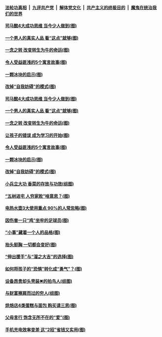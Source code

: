 

####  [法轮功真相](../../../../basic/blob/master/README.md?t=02182101) &nbsp;|&nbsp; [九评共产党](../../../../9ping.md/blob/master/README.md?t=02182101) &nbsp;|&nbsp; [解体党文化](../../../../jtdwh.md/blob/master/README.md?t=02182101)  &nbsp;|&nbsp; [共产主义的终极目的](../../../../gczydzjmd.md/blob/master/README.md?t=02182101) &nbsp;|&nbsp; [魔鬼在统治我们的世界](../../../../mgztzwmdsj.md/blob/master/README.md?t=02182101) 

#### [司马懿4大成功思维 当今少人做到(图)](../pages/p8/962919.md?t=02182101) 

#### [一个男人的真实人品 看“这点”就够(图)](../pages/p8/962894.md?t=02182101) 

#### [一念之转 改变转生为牛的命运(图)](../pages/p8/962763.md?t=02182101) 

#### [令人受益匪浅的5个寓言故事(图)](../pages/p8/962739.md?t=02182101) 

#### [一颗冰块的启示(图)](../pages/p8/962707.md?t=02182101) 

#### [改掉“自我妨碍”的模式(图)](../pages/p8/962702.md?t=02182101) 

#### [司马懿4大成功思维 当今少人做到(图)](../pages/p8/962919.md?t=02182101) 

#### [一个男人的真实人品 看“这点”就够(图)](../pages/p8/962894.md?t=02182101) 

#### [一念之转 改变转生为牛的命运(图)](../pages/p8/962763.md?t=02182101) 

#### [让孩子的错误 成为学习的开始(图)](../pages/p8/962818.md?t=02182101) 

#### [令人受益匪浅的5个寓言故事(图)](../pages/p8/962739.md?t=02182101) 

#### [一颗冰块的启示(图)](../pages/p8/962707.md?t=02182101) 

#### [改掉“自我妨碍”的模式(图)](../pages/p8/962702.md?t=02182101) 

#### [小兵立大功 香菜的存放与功效(组图)](../pages/p8/962646.md?t=02182101) 

#### [“五树进宅 人穷家败”啥意思？(图)](../pages/p8/962665.md?t=02182101) 

#### [电热水壶3大使用重点 90%的人常忽略(图)](../pages/p8/962591.md?t=02182101) 

#### [因伤害一只“鸡”坐牢的足球员(图)](../pages/p8/962001.md?t=02182101) 

#### [“小事”藏着一个人的品格(图)](../pages/p8/962556.md?t=02182101) 

#### [抬头挺胸 一切都会变好(图)](../pages/p8/962473.md?t=02182101) 

#### [“伸出援手”与“溜之大吉”的选择(图)](../pages/p8/962022.md?t=02182101) 

#### [如何将孩子的“恐惧”转化成“勇气”？(图)](../pages/p8/962464.md?t=02182101) 

#### [设备昂贵却头壳装✖的拍鸟人(组图)](../pages/p8/962402.md?t=02182101) 

#### [与财富擦肩而过的穷人(组图)](../pages/p8/962248.md?t=02182101) 

#### [烘焙店4类蛋糕与面包 购买请三思(图)](../pages/p8/961995.md?t=02182101) 

#### [父母言行 饱含无所不在的“爱”(图)](../pages/p8/962383.md?t=02182101) 

#### [手机充电效率变差 这“2招”省钱又实用(图)](../pages/p8/962362.md?t=02182101) 

